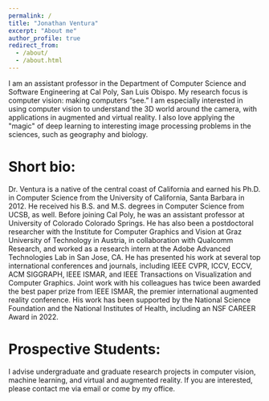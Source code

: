 ```yaml
---
permalink: /
title: "Jonathan Ventura"
excerpt: "About me"
author_profile: true
redirect_from: 
  - /about/
  - /about.html
---
```


I am an assistant professor in the Department of Computer Science and Software Engineering at Cal Poly, San Luis Obispo. My research focus is computer vision: making computers “see.” I am especially interested in using computer vision to understand the 3D world around the camera, with applications in augmented and virtual reality. I also love applying the "magic" of deep learning to interesting image processing problems in the sciences, such as geography and biology.

Short bio:
===

Dr. Ventura is a native of the central coast of California and earned his Ph.D. in Computer Science from the University of California, Santa Barbara in 2012. He received his B.S. and M.S. degrees in Computer Science from UCSB, as well. Before joining Cal Poly, he was an assistant professor at University of Colorado Colorado Springs. He has also been a postdoctoral researcher with the Institute for Computer Graphics and Vision at Graz University of Technology in Austria, in collaboration with Qualcomm Research, and worked as a research intern at the Adobe Advanced Technologies Lab in San Jose, CA. He has presented his work at several top international conferences and journals, including IEEE CVPR, ICCV, ECCV, ACM SIGGRAPH, IEEE ISMAR, and IEEE Transactions on Visualization and Computer Graphics. Joint work with his colleagues has twice been awarded the best paper prize from IEEE ISMAR, the premier international augmented reality conference.  His work has been supported by the National Science Foundation and the National Institutes of Health, including an NSF CAREER Award in 2022.

Prospective Students:
===

I advise undergraduate and graduate research projects in computer vision, machine learning, and virtual and augmented reality. If you are interested, please contact me via email or come by my office.

